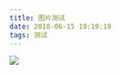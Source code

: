 ```yaml
---
title: 图片测试
date: 2018-06-15 19:19:19
tags: 测试
---
```

![](https://pic.downk.cc/item/5ee786bf2cb53f50fe90c1cc.jpg)
